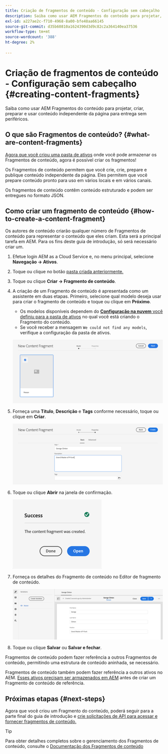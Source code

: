 ```yaml
---
title: Criação de fragmentos de conteúdo - Configuração sem cabeçalho
description: Saiba como usar AEM Fragmentos do conteúdo para projetar, criar, preparar e usar conteúdo independente da página para entrega sem periféricos.
exl-id: a227ae2c-f710-4968-8a00-bfe48aa66145
source-git-commit: d35b60810a1624390d3d9c82c2a364140ea37536
workflow-type: tm+mt
source-wordcount: '388'
ht-degree: 2%

---
```


# Criação de fragmentos de conteúdo - Configuração sem cabeçalho {#creating-content-fragments}

Saiba como usar AEM Fragmentos do conteúdo para projetar, criar, preparar e usar conteúdo independente da página para entrega sem periféricos.

## O que são Fragmentos de conteúdo? {#what-are-content-fragments}

[Agora que você criou uma pasta de ativos](create-assets-folder.md) onde você pode armazenar os Fragmentos de conteúdo, agora é possível criar os fragmentos!

Os Fragmentos de conteúdo permitem que você crie, crie, prepare e publique conteúdo independente da página. Eles permitem que você prepare conteúdo pronto para uso em vários locais e em vários canais.

Os fragmentos de conteúdo contêm conteúdo estruturado e podem ser entregues no formato JSON.

## Como criar um fragmento de conteúdo {#how-to-create-a-content-fragment}

Os autores de conteúdo criarão qualquer número de Fragmentos de conteúdo para representar o conteúdo que eles criam. Esta será a principal tarefa em AEM. Para os fins deste guia de introdução, só será necessário criar um.

1. Efetue login AEM as a Cloud Service e, no menu principal, selecione **Navegação -> Ativos**.
1. Toque ou clique no botão [pasta criada anteriormente.](create-assets-folder.md)
1. Toque ou clique **Criar -> Fragmento de conteúdo**.
1. A criação de um Fragmento de conteúdo é apresentada como um assistente em duas etapas. Primeiro, selecione qual modelo deseja usar para criar o fragmento de conteúdo e toque ou clique em **Próximo**.
   * Os modelos disponíveis dependem do [**Configuração na nuvem** você definiu para a pasta de ativos](create-assets-folder.md) no qual você está criando o Fragmento do conteúdo.
   * Se você receber a mensagem `We could not find any models`, verifique a configuração da pasta de ativos.

   ![Selecionar modelo de fragmento de conteúdo](../assets/content-fragment-model-select.png)
1. Forneça uma **Título**, **Descrição** e **Tags** conforme necessário, toque ou clique em **Criar**.

   ![Criar fragmento do conteúdo](../assets/content-fragment-create.png)
1. Toque ou clique **Abrir** na janela de confirmação.

   ![Confirmação de criação do Fragmento de conteúdo](../assets/content-fragment-confirmation.png)
1. Forneça os detalhes do Fragmento de conteúdo no Editor de fragmento de conteúdo.

   ![Editor de conteúdo do fragmento](../assets/content-fragment-edit.png)
1. Toque ou clique **Salvar** ou  **Salvar e fechar**.

Fragmentos de conteúdo podem fazer referência a outros Fragmentos de conteúdo, permitindo uma estrutura de conteúdo aninhada, se necessário.

Fragmentos de conteúdo também podem fazer referência a outros ativos no AEM. [Esses ativos precisam ser armazenados em AEM](/help/assets/manage-digital-assets.md) antes de criar um Fragmento de conteúdo de referência.

## Próximas etapas {#next-steps}

Agora que você criou um Fragmento do conteúdo, poderá seguir para a parte final do guia de introdução e [crie solicitações de API para acessar e fornecer fragmentos de conteúdo.](create-api-request.md)

>[!TIP]
>
>Para obter detalhes completos sobre o gerenciamento dos Fragmentos de conteúdo, consulte o [Documentação dos Fragmentos de conteúdo](/help/assets/content-fragments/content-fragments.md)
